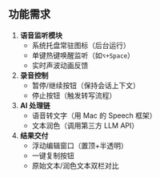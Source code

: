 ## 功能需求

1. **语音监听模块**
   - 系统托盘常驻图标（后台运行）
   - 单键热键唤醒监听（如`⌥+Space`）
   - 实时声波动画反馈
2. **录音控制**
   - 暂停/继续按钮（保持会话上下文）
   - 停止按钮（触发转写流程）
3. **AI 处理链**
   - 语音转文字（用 Mac 的 Speech 框架）
   - 文本润色（调用第三方 LLM API）
4. **结果交付**
   - 浮动编辑窗口（置顶+半透明）
   - 一键复制按钮
   - 原始文本/润色文本双栏对比
